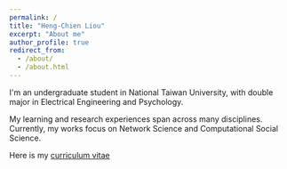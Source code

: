 ```yaml
---
permalink: /
title: "Heng-Chien Liou"
excerpt: "About me"
author_profile: true
redirect_from: 
  - /about/
  - /about.html
---
```

I'm an undergraduate student in National Taiwan University, with double major in Electrical Engineering and Psychology. 

My learning and research experiences span across many disciplines. Currently, my works focus on Network Science and Computational Social Science. 

Here is my [curriculum vitae](https://heng-chien-liou.weebly.com/uploads/1/2/5/1/125164166/cv20190528.pdf)




